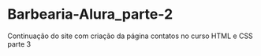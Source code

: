 # Barbearia-Alura_parte-2
Continuação do site com criação da página contatos no curso HTML e CSS parte 3
